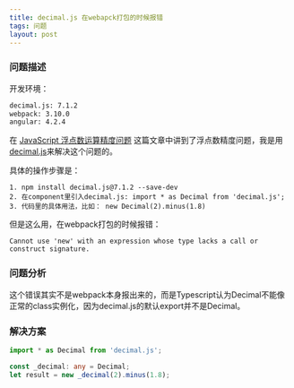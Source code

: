 ```yaml
---
title: decimal.js 在webapck打包的时候报错
tags: 问题
layout: post
---
```



### 问题描述

开发环境：

```html
decimal.js: 7.1.2
webpack: 3.10.0
angular: 4.2.4
```

在 [JavaScript 浮点数运算精度问题](https://limeii.github.io/2018/12/issues-floatcalculate-Inaccurate) 这篇文章中讲到了浮点数精度问题，我是用[decimal.js](https://github.com/MikeMcl/decimal.js)来解决这个问题的。


具体的操作步骤是：

```
1. npm install decimal.js@7.1.2 --save-dev
2. 在component里引入decimal.js: import * as Decimal from 'decimal.js';
3. 代码里的具体用法，比如： new Decimal(2).minus(1.8)
```

但是这么用，在webpack打包的时候报错：


```
Cannot use 'new' with an expression whose type lacks a call or construct signature.
```

### 问题分析

这个错误其实不是webpack本身报出来的，而是Typescript认为Decimal不能像正常的class实例化，因为decimal.js的默认export并不是Decimal。


### 解决方案

```ts
import * as Decimal from 'decimal.js';

const _decimal: any = Decimal;
let result = new _decimal(2).minus(1.8);
```
